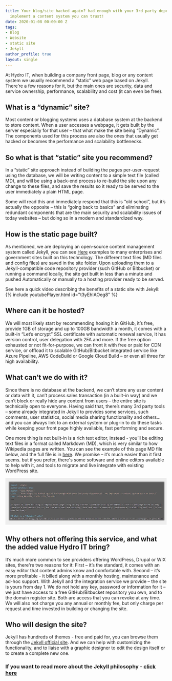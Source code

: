 ```yaml
---
title: Your blog/site hacked again? had enough with your 3rd party dependency? – we
  implement a content system you can trust!
date: 2020-01-08 00:00:00 Z
tags:
- Blog
- Website
- static site
- Jekyll
author_profile: true
layout: single
---
```


At Hydro IT, when building a company front page, blog or any content system we usually recommend a “static” web page based on Jekyll.
There’re a few reasons for it, but the main ones are security, data and service ownership, performance, scalability and cost (it can even be free).

## What is a “dynamic” site?

Most content or blogging systems uses a database system at the backend to store content. When a user accesses a webpage, it gets built by the server especially for that user – that what make the site being “Dynamic”. The components used for this process are also the ones that usually get hacked or becomes the performance and scalability bottlenecks.

## So what is that “static” site you recommend?

In a “static” site approach instead of building the pages per-user-request using the database, we will be writing content to a simple text file (called MD), and will be using a back-end process to re-build the site upon any change to these files, and save the results so it ready to be served to the user immediately a plain HTML page.

Some will read this and immediately respond that this is “old school”, but it’s actually the opposite – this is “going back to basics” and eliminating redundant components that are the main security and scalability issues of today websites – but doing so in a modern and standardized way.

## How is the static page built?

As mentioned, we are deploying an open-source content management system called Jekyll, you can see [Here](https://jekyllrb.com/showcase/) examples to many enterprises and government sites built on this technology.
The different text files (MD files and config files) are saved in the site folder. Upon uploading them to a Jekyll-compatible code repository provider (such GitHub or Bitbucket) or running a command locally, the site get built in less than a minute and pushed Automatically or manually to a hosting provider ready to be served.

See here a quick video describing the benefits of a static site with Jekyll:
{% include youtubePlayer.html id="t3yEhIAOeg8" %}

## Where can it be hosted?

We will most likely start by recommending hosing it in GitHub, it’s free, provide 1GB of storage and up to 100GB bandwidth a month, it comes with a built-in “Let’s encrypt” SSL certificate with automatic renewal service, It has version control, user delegation with 2FA and more.
If the free option exhausted or not fit-for-purpose, we can front it with free or paid for CDN service, or offload it to scalable GitHub/Bitbucket integrated service like Azure Pipeline, AWS CodeBuild or Google Cloud Build – or even all three for high availability.

## What can’t we do with it?

Since there is no database at the backend, we can’t store any user content or data with it, can’t process sales transaction (in a built-in way) and we can’t block or really hide any content from users – the entire site is technically open to everyone. Having said that, there’s many 3rd party tools – some already integrated in Jekyll to provides some services, such comments, user statistics, social media sharing functionality and others… and you can always link to an external system or plug-in to do these tasks while keeping your front page highly available, fast performing and secure.

One more thing is not built-in is a rich text editor, instead -  you’ll be editing text files in a format called Markdown (MD), which is very similar to how Wikipedia pages are written. You can see the example of this page MD file below, and the full file is in [here](https://raw.githubusercontent.com/Hydro-IT/GithubPages_www.hydroit.co.uk/master/_posts/2020-01-08-Jekyll-website-deplyment-service.md). We promise – it’s much easier than it first seems. but if you prefer, there's some software and online editors available to help with it, and tools to migrate and live integrate with existing WordPress site.

![Markdown file sample - see link to full file in the paragraph above](/assets/images/Jekyll_snnipt.jpg "Markdown file sample - see link to full file in the paragraph above")

## Why others not offering this service, and what the added value Hydro IT bring?

It’s much more common to see providers offering WordPress, Drupal or WIX sites, there're two reasons for it:
First – it’s the standard, it comes with an easy editor that content admins know and comfortable with.
Second – it’s more profitable - it billed along with a monthly hosting, maintenance and ad-hoc support.
With Jekyll and the integration service we provide – the site is yours from day 1. We do not hold any key, password or information for it – we just have access to a free GitHub/Bitbucket repository you own, and to the domain register site. Both are access that you can revoke at any time.
We will also not charge you any annual or monthly fee, but only charge per request and time invested in building or changing the site.

## Who will design the site?

Jekyll has hundreds of themes - free and paid for, you can browse them through the [Jekyll official site](https://jekyllrb.com/resources/). And we can help with customizing the functionality, and to liaise with a graphic designer to edit the design itself or to create a complete new one.

### If you want to read more about the Jekyll philosophy - [click here](https://jekyllrb.com/philosophy/)
